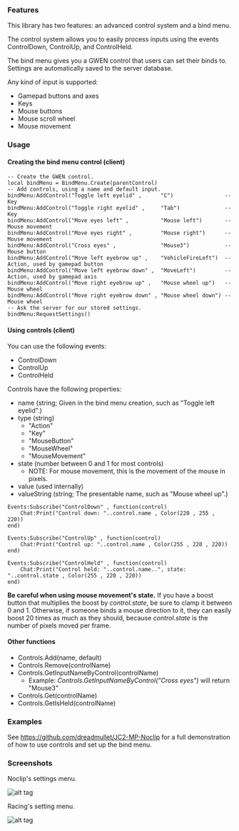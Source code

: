 ### Features

This library has two features: an advanced control system and a bind menu.

The control system allows you to easily process inputs using the events ControlDown, ControlUp, and ControlHeld.

The bind menu gives you a GWEN control that users can set their binds to. Settings are automatically saved to the server database.

Any kind of input is supported:
* Gamepad buttons and axes
* Keys
* Mouse buttons
* Mouse scroll wheel
* Mouse movement

### Usage

#### Creating the bind menu control (client)

```
-- Create the GWEN control.
local bindMenu = BindMenu.Create(parentControl)
-- Add controls, using a name and default input.
bindMenu:AddControl("Toggle left eyelid" ,      "C")                -- Key
bindMenu:AddControl("Toggle right eyelid" ,     "Tab")              -- Key
bindMenu:AddControl("Move eyes left" ,          "Mouse left")       -- Mouse movement
bindMenu:AddControl("Move eyes right" ,         "Mouse right")      -- Mouse movement
bindMenu:AddControl("Cross eyes" ,              "Mouse3")           -- Mouse button
bindMenu:AddControl("Move left eyebrow up" ,    "VehicleFireLeft")  -- Action, used by gamepad button
bindMenu:AddControl("Move left eyebrow down" ,  "MoveLeft")         -- Action, used by gamepad axis
bindMenu:AddControl("Move right eyebrow up" ,   "Mouse wheel up")   -- Mouse wheel
bindMenu:AddControl("Move right eyebrow down" , "Mouse wheel down") -- Mouse wheel
-- Ask the server for our stored settings.
bindMenu:RequestSettings()
```

#### Using controls (client)

You can use the following events:
* ControlDown
* ControlUp
* ControlHeld

Controls have the following properties:
* name (string; Given in the bind menu creation, such as "Toggle left eyelid".)
* type (string)
	* "Action"
	* "Key"
	* "MouseButton"
	* "MouseWheel"
	* "MouseMovement"
* state (number between 0 and 1 for most controls)
	* NOTE: For mouse movement, this is the movement of the mouse in pixels.
* value (used internally)
* valueString (string; The presentable name, such as "Mouse wheel up".)

```
Events:Subscribe("ControlDown" , function(control)
	Chat:Print("Control down: "..control.name , Color(220 , 255 , 220))
end)

Events:Subscribe("ControlUp" , function(control)
	Chat:Print("Control up: "..control.name , Color(255 , 220 , 220))
end)

Events:Subscribe("ControlHeld" , function(control)
	Chat:Print("Control held: "..control.name..", state: "..control.state , Color(255 , 220 , 220))
end)
```

**Be careful when using mouse movement's state.** If you have a boost button that multiplies the boost by *control.state*, be sure to clamp it between 0 and 1. Otherwise, if someone binds a mouse direction to it, they can easily boost 20 times as much as they should, because *control.state* is the number of pixels moved per frame.

#### Other functions

* Controls.Add(name, default)
* Controls.Remove(controlName)
* Controls.GetInputNameByControl(controlName)
	* Example: *Controls.GetInputNameByControl("Cross eyes")* will return "Mouse3"
* Controls.Get(controlName)
* Controls.GetIsHeld(controlName)

### Examples

See https://github.com/dreadmullet/JC2-MP-Noclip for a full demonstration of how to use controls and set up the bind menu.

### Screenshots

Noclip's settings menu.

![alt tag](http://i.imgur.com/hEcUIAW.jpg)

Racing's setting menu.

![alt tag](http://i.imgur.com/Glpb6Qb.jpg)

